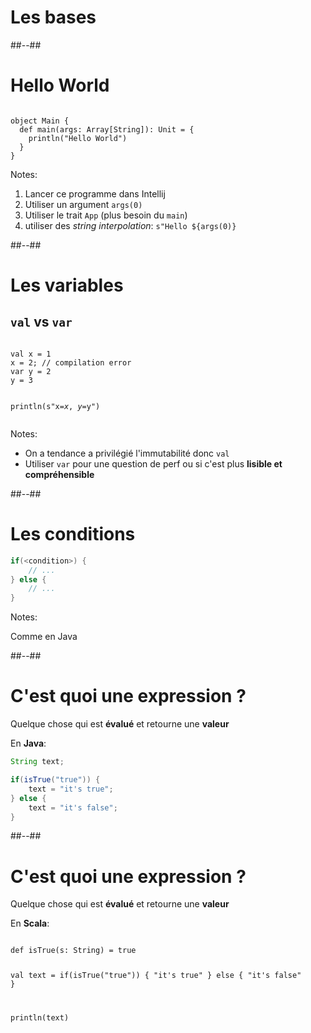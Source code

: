 <!-- .slide: class="transition-white sfeir-bg-red" -->

# Les bases

##--##

<!-- .slide: class="sfeir-bg-white-1 with-code-dark big-code" -->

# Hello World

<div data-scalafiddle data-layout="h50"> <pre ><code data-trim data-noescape class="scala">
object Main {
  def main(args: Array[String]): Unit = {
    println("Hello World")
  }
}
</code></pre></div>

Notes:
1. Lancer ce programme dans Intellij
2. Utiliser un argument `args(0)`
3. Utiliser le trait `App` (plus besoin du `main`)
4. utiliser des _string interpolation_: `s"Hello ${args(0)}`

##--##
<!-- .slide: class="sfeir-bg-white-1 with-code-dark big-code" -->

# Les variables

## `val` vs `var`

<div data-scalafiddle data-layout="h50"><pre><code data-trim data-noescape class="scala">
val x = 1
x = 2; // compilation error
var y = 2
y = 3

println(s"x=$x, y=$y")
</code></pre></div>

Notes:

- On a tendance a privilégié l'immutabilité donc `val`
- Utiliser `var` pour une question de perf ou si c'est plus **lisible et compréhensible**

##--##

<!-- .slide: class="sfeir-bg-white-1 with-code-dark big-code" -->

# Les conditions

```scala
if(<condition>) {
    // ...
} else {
    // ...
}
```

Notes:

Comme en Java

##--##

<!-- .slide: class="sfeir-bg-white-1 with-code-dark big-code" -->

# C'est quoi une expression ?

Quelque chose qui est **évalué** et retourne une **valeur**

En **Java**:

```Java
String text;

if(isTrue("true")) {
    text = "it's true";
} else {
    text = "it's false";
}
```

##--##

<!-- .slide: class="sfeir-bg-white-1 with-code-dark big-code" -->

# C'est quoi une expression ?

Quelque chose qui est **évalué** et retourne une **valeur**

En **Scala**:

<div data-scalafiddle data-layout="h50"><pre><code data-trim data-noescape class="scala">
def isTrue(s: String) = true

val text = if(isTrue("true")) {
"it's true"
} else {
"it's false"
}

println(text)
</code></pre></div>